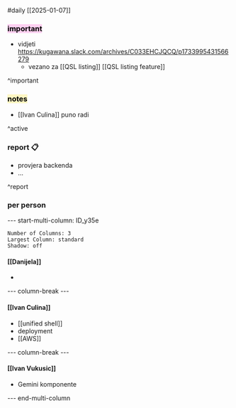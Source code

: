 #daily
[[2025-01-07]]

### <mark style="background: #FFB8EBA6;">important</mark>
- vidjeti https://kugawana.slack.com/archives/C033EHCJQCQ/p1733995431566279
	- vezano za [[QSL listing]] [[QSL listing feature]]

^important

### <mark style="background: #FFF3A3A6;">notes</mark>
- [[Ivan Culina]] puno radi

^active

### report 📋
- provjera backenda
- ...

^report

### per person

--- start-multi-column: ID_y35e
```column-settings
Number of Columns: 3
Largest Column: standard
Shadow: off 
```

#### [[Danijela]]
- 

--- column-break ---

#### [[Ivan Culina]]
- [[unified shell]]
- deployment
- [[AWS]]

--- column-break ---

#### [[Ivan Vukusic]]
- Gemini komponente 

--- end-multi-column
